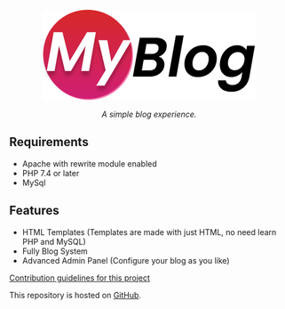 <p align="center">
  <img src="https://github.com/TryUps/MyBlog/blob/develop/.github/images/logo.png">
</p>
<p align="center">
  <i>A simple blog experience.</i>
</p>


## Requirements
* Apache with rewrite module enabled
* PHP 7.4 or later
* MySql

## Features
* HTML Templates (Templates are made with just HTML, no need learn PHP and MySQL)
* Fully Blog System
* Advanced Admin Panel (Configure your blog as you like)

[Contribution guidelines for this project](CONTRIBUTING.md)

This repository is hosted on [GitHub](https://github.com/).
